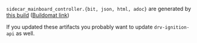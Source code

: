 `sidecar_mainboard_controller.{bit, json, html, adoc}` are generated by
[this build](https://github.com/oxidecomputer/quartz/runs/13345955462)
([Buildomat link](https://buildomat.eng.oxide.computer/wg/0/details/01H00F677GFZJFADMG341SMNXG/xHlMooEhjRYtBFVqKxWqRY7P7iM8S0BEbUXOxzm6FWhygINl/01H00F6NDZ2KFGPX2FQQBHTES2))

If you updated these artifacts you probably want to update `drv-ignition-api` as well.
